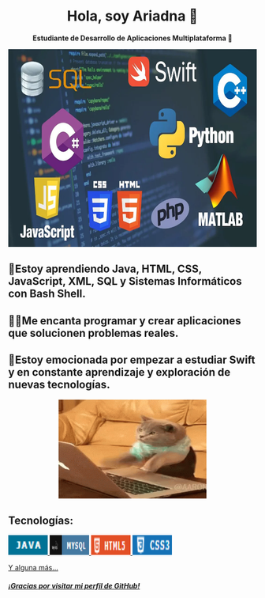 <h1 align="center">Hola, soy Ariadna 👋</h1>

<p align="center">
  <strong>Estudiante de Desarrollo de Aplicaciones Multiplataforma 🚀</strong>
</p>

<p align="center">
  <img src="https://raw.githubusercontent.com/Ariadnaa20/Ariadnaa20/main/lenguaje_portada%20(1).webp" alt="Tecnologías" width="1000" height="400 border-radius="30"">
</p>

<h2 align="left">
  🌱Estoy aprendiendo Java, HTML, CSS, JavaScript, XML, SQL y Sistemas Informáticos con Bash Shell.
</h2>

<h2 align="left">
  👩‍💻Me encanta programar y crear aplicaciones que solucionen problemas reales.
</h2>

<h2 align="left">
  🚀Estoy emocionada por empezar a estudiar Swift y en constante aprendizaje y exploración de nuevas tecnologías.
</h2>

<p align="center">
  <img src="programacion.gif" alt="Descripción del GIF" width="300" height="200"/>
</p>

<h2 align="left">Tecnologías:</h2>

<p align="left">
  <!-- Enlace a tu repositorio de Java o perfil de Java -->
  <a href="URL_DEL_REPOSITORIO_JAVA">
    <img src="java.png" alt="Java" width="80" height="40"/>
  </a>
  <!-- Repite el proceso para cada tecnología -->
  <a href="https://github.com/Ariadnaa20/BASE-DE-DADES.git">
    <img src="sql.png" alt="HTML" width="80" height="40"/>
  </a>
  <a href="https://github.com/pelusinnidev/LaSalle---DAM-M04---Food4All.git">
    <img src="html.png" alt="CSS" width="80" height="40"/>
  </a>
   <a href="https://github.com/pelusinnidev/LaSalle---DAM-M04---Food4All.git">
    <img src="css.png" alt="CSS" width="80" height="40"/>
 

<p align="left">Y alguna más...</p>

<h5 align="left">¡Gracias por visitar mi perfil de GitHub!</h5>



